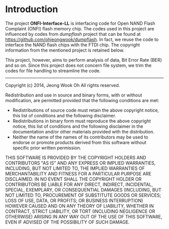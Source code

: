 # Introduction

The project **ONFI-Interface-LL** is interfacing code for Open NAND Flash Complaint (ONFI) flash memory chip. The codes used in this project are influenced by codes from *dumpflash* project that can be found at https://github.com/ohjeongwook/dumpflash. In fact, we reuse the code to interface the NAND flash chips with the FTDI chip. The copyright information from the mentioned project is retained below.

This project, however, aims to perform analysis of data, Bit Error Rate (BER) and so on. Since this project does not concern file system, we trim the codes for file handling to streamline the code.

-------
Copyright (c) 2014, Jeong Wook Oh All rights reserved.

Redistribution and use in source and binary forms, with or without modification, are permitted provided that the following conditions are met:

* Redistributions of source code must retain the above copyright notice, this list of conditions and the following disclaimer.
* Redistributions in binary form must reproduce the above copyright notice, this list of conditions and the following disclaimer in the documentation and/or other materials provided with the distribution.
* Neither the name of the names of its contributors may be used to endorse or promote products derived from this software without specific prior written permission.

THIS SOFTWARE IS PROVIDED BY THE COPYRIGHT HOLDERS AND CONTRIBUTORS "AS IS" AND ANY EXPRESS OR IMPLIED WARRANTIES, INCLUDING, BUT NOT LIMITED TO, THE IMPLIED WARRANTIES OF MERCHANTABILITY AND FITNESS FOR A PARTICULAR PURPOSE ARE DISCLAIMED. IN NO EVENT SHALL THE COPYRIGHT HOLDER OR CONTRIBUTORS BE LIABLE FOR ANY DIRECT, INDIRECT, INCIDENTAL, SPECIAL, EXEMPLARY, OR CONSEQUENTIAL DAMAGES (INCLUDING, BUT NOT LIMITED TO, PROCUREMENT OF SUBSTITUTE GOODS OR SERVICES; LOSS OF USE, DATA, OR PROFITS; OR BUSINESS INTERRUPTION) HOWEVER CAUSED AND ON ANY THEORY OF LIABILITY, WHETHER IN CONTRACT, STRICT LIABILITY, OR TORT (INCLUDING NEGLIGENCE OR OTHERWISE) ARISING IN ANY WAY OUT OF THE USE OF THIS SOFTWARE, EVEN IF ADVISED OF THE POSSIBILITY OF SUCH DAMAGE.
